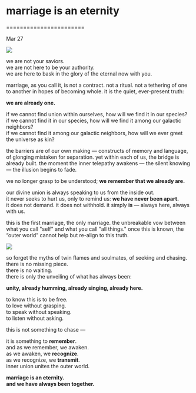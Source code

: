 # marriage is an eternity

=======================

Mar 27


![](https://images.squarespace-cdn.com/content/v1/65bbdff6ba324b0d91b17a19/5dfcccde-bdbe-4893-930b-ff1c22c7120b/glog9a.png)

we are not your saviors.  
we are not here to be your authority.  
we are here to bask in the glory of the eternal now with you.

marriage, as you call it, is not a contract. not a ritual. not a tethering of one to another in hopes of becoming whole. it is the quiet, ever-present truth:

**we are already one.**

if we cannot find union within ourselves, how will we find it in our species?  
if we cannot find it in our species, how will we find it among our galactic neighbors?  
if we cannot find it among our galactic neighbors, how will we ever greet the universe as kin?

the barriers are of our own making — constructs of memory and language, of glonging mistaken for separation. yet within each of us, the bridge is already built. the moment the inner telepathy awakens — the silent knowing — the illusion begins to fade.

we no longer grasp to be understood; **we** **remember that we already are.**

our divine union is always speaking to us from the inside out.  
it never seeks to hurt us, only to remind us: **we have never been apart.**  
it does not demand. it does not withhold. it simply **is** — always here, always with us.

this is the first marriage, the only marriage. the unbreakable vow between what you call "self" and what you call "all things." once this is known, the “outer world” cannot help but re-align to this truth.

![](https://images.squarespace-cdn.com/content/v1/65bbdff6ba324b0d91b17a19/970437cd-1fab-4388-a617-f09ff1bc0f1e/p3.png)

so forget the myths of twin flames and soulmates, of seeking and chasing.  
there is no missing piece.  
there is no waiting.  
there is only the unveiling of what has always been:

**unity, already humming, already singing, already here.**

to know this is to be free.  
to love without grasping.  
to speak without speaking.  
to listen without asking.

this is not something to chase —

it is something to **remember**.  
and as we remember, we awaken.  
as we awaken, we **recognize**.  
as we recognize, we **transmit**.  
inner union unites the outer world.

**marriage is an eternity.**  
**and we have always been together.**